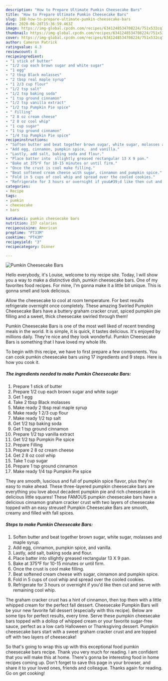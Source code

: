 ```yaml
---
description: "How to Prepare Ultimate Pumkin Cheesecake Bars"
title: "How to Prepare Ultimate Pumkin Cheesecake Bars"
slug: 188-how-to-prepare-ultimate-pumkin-cheesecake-bars
date: 2020-06-28T15:36:59.463Z
image: https://img-global.cpcdn.com/recipes/6341248534708224/751x532cq70/pumkin-cheesecake-bars-recipe-main-photo.jpg
thumbnail: https://img-global.cpcdn.com/recipes/6341248534708224/751x532cq70/pumkin-cheesecake-bars-recipe-main-photo.jpg
cover: https://img-global.cpcdn.com/recipes/6341248534708224/751x532cq70/pumkin-cheesecake-bars-recipe-main-photo.jpg
author: Cameron Patrick
ratingvalue: 4.3
reviewcount: 8
recipeingredient:
- "1 stick of butter"
- "1/2 cup each brown sugar and white sugar"
- "1 egg"
- "2 tbsp Black molasses"
- "2 tbsp real maple syrup"
- "1 2/3 cup flour"
- "1/2 tsp salt"
- "1/2 tsp baking soda"
- "1 tsp ground cinnamon"
- "1/2 tsp vanilla extract"
- "1/2 tsp Pumpkin Pie spice"
- " Filling"
- "2 8 oz cream cheese"
- "2 8 oz cool whip"
- "1 cup sugar"
- "1 tsp ground cinnamon"
- "1/4 tsp Pumpkin Pie spice"
recipeinstructions:
- "Soften butter and beat together brown sugar, white sugar, molasses and maple syrup."
- "Add egg, cinnamon, pumpkin spice,  and vanilla."
- "Lastly, add salt, baking soda and flour."
- "Place batter into  sllightly greased rectangular 13 X 9 pan."
- "Bake at 375°F for 10-15 minutes or until firm."
- "Once the crust is cool make filling."
- "Beat softened cream cheese with sugar, cinnamon and pumpkin spice."
- "Fold in 5 cups of cool whip and spread over the cooled cookies."
- "Refrigerate for 3 hours or overnight if you&#39;d like then cut and serve with remaining cool whip."
categories:
- Recipe
tags:
- pumkin
- cheesecake
- bars

katakunci: pumkin cheesecake bars 
nutrition: 237 calories
recipecuisine: American
preptime: "PT33M"
cooktime: "PT43M"
recipeyield: "3"
recipecategory: Dinner

---
```



![Pumkin Cheesecake Bars](https://img-global.cpcdn.com/recipes/6341248534708224/751x532cq70/pumkin-cheesecake-bars-recipe-main-photo.jpg)

Hello everybody, it's Louise, welcome to my recipe site. Today, I will show you a way to make a distinctive dish, pumkin cheesecake bars. One of my favorites food recipes. For mine, I'm gonna make it a little bit unique. This is gonna smell and look delicious.

Allow the cheesecake to cool at room temperature. For best results refrigerate overnight once completely. These amazing Swirled Pumpkin Cheesecake Bars have a buttery graham cracker crust, spiced pumpkin pie filling and a sweet, thick cheesecake swirled through them!

Pumkin Cheesecake Bars is one of the most well liked of recent trending meals in the world. It is simple, it is quick, it tastes delicious. It's enjoyed by millions daily. They're nice and they look wonderful. Pumkin Cheesecake Bars is something that I have loved my whole life.


To begin with this recipe, we have to first prepare a few components. You can cook pumkin cheesecake bars using 17 ingredients and 9 steps. Here is how you cook it.

<!--inarticleads1-->

##### The ingredients needed to make Pumkin Cheesecake Bars:

1. Prepare 1 stick of butter
1. Prepare 1/2 cup each brown sugar and white sugar
1. Get 1 egg
1. Take 2 tbsp Black molasses
1. Make ready 2 tbsp real maple syrup
1. Make ready 1 2/3 cup flour
1. Make ready 1/2 tsp salt
1. Get 1/2 tsp baking soda
1. Get 1 tsp ground cinnamon
1. Prepare 1/2 tsp vanilla extract
1. Get 1/2 tsp Pumpkin Pie spice
1. Prepare  Filling
1. Prepare 2 8 oz cream cheese
1. Get 2 8 oz cool whip
1. Take 1 cup sugar
1. Prepare 1 tsp ground cinnamon
1. Make ready 1/4 tsp Pumpkin Pie spice


They are smooth, luscious and full of pumpkin spice flavor, plus they&#39;re easy to make ahead. These three-layered pumpkin cheesecake bars are everything you love about decadent pumpkin pie and rich cheesecake in delicious little squares! These FAMOUS pumpkin cheesecake bars have a delicious cinnamon graham cracker crust with two layers of cheesecake topped with an easy streusel! Pumpkin Cheesecake Bars are smooth, creamy and filled with fall spices. 

<!--inarticleads2-->

##### Steps to make Pumkin Cheesecake Bars:

1. Soften butter and beat together brown sugar, white sugar, molasses and maple syrup.
1. Add egg, cinnamon, pumpkin spice,  and vanilla.
1. Lastly, add salt, baking soda and flour.
1. Place batter into  sllightly greased rectangular 13 X 9 pan.
1. Bake at 375°F for 10-15 minutes or until firm.
1. Once the crust is cool make filling.
1. Beat softened cream cheese with sugar, cinnamon and pumpkin spice.
1. Fold in 5 cups of cool whip and spread over the cooled cookies.
1. Refrigerate for 3 hours or overnight if you&#39;d like then cut and serve with remaining cool whip.


The graham cracker crust has a hint of cinnamon, then top them with a little whipped cream for the perfect fall dessert. Cheesecake Pumpkin Bars will be your new favorite fall dessert (especially with this recipe). Below are some tips for perfect results, every time. Serve these pumpkin cheesecake bars topped with a dollop of whipped cream or your favorite sugar-free sauce, perfect as a low carb Halloween or Thanksgiving dessert. Pumpkin cheesecake bars start with a sweet graham cracker crust and are topped off with two layers of cheesecake! 

So that's going to wrap this up with this exceptional food pumkin cheesecake bars recipe. Thank you very much for reading. I am confident that you will make this at home. There's gonna be interesting food in home recipes coming up. Don't forget to save this page in your browser, and share it to your loved ones, friends and colleague. Thanks again for reading. Go on get cooking!
